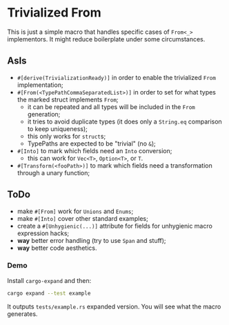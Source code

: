 # Trivialized From

This is just a simple macro that handles specific cases of `From<_>` implementors.
It might reduce boilerplate under some circumstances.

## AsIs
- `#[derive(TrivializationReady)]` in order to enable the trivialized `From` implementation;
- `#[From(<TypePathCommaSeparatedList>)]` in order to set for what types the marked struct implements `From`;
    - it can be repeated and all types will be included in the `From` generation;
    - it tries to avoid duplicate types (it does only a `String.eq` comparison to keep uniqueness);
    - this only works for `struct`s;
    - TypePaths are expected to be "trivial" (no `&`);
- `#[Into]` to mark which fields need an `Into` conversion;
    - this can work for `Vec<T>`, `Option<T>`, or `T`.
- `#[Transform(<fooPath>)]` to mark which fields need a transformation through a unary function;
    
## ToDo
- make `#[From]` work for `Unions` and `Enums`;
- make `#[Into]` cover other standard examples;
- create a `#[Unhygienic(...)]` attribute for fields for unhygienic macro expression hacks;
- **way** better error handling (try to use `Span` and stuff);
- **way** better code aesthetics.

### Demo
Install `cargo-expand` and then:
```bash
cargo expand --test example
```
It outputs `tests/example.rs` expanded version. You will see what the macro generates.